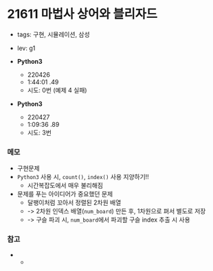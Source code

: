 # 21611 마법사 상어와 블리자드
- tags: 구현, 시뮬레이션, 삼성
- lev: g1

- **Python3**
  - 220426
  - 1:44:01 .49
  - 시도: 0번 (예제 4 실패)

- **Python3**
  - 220427
  - 1:09:36 .89
  - 시도: 3번
### 메모
 - 구현문제
 - `Python3` 사용 시, `count()`, `index()` 사용 지양하기!!
    - 시간복잡도에서 매우 불리해짐
 - 문제를 푸는 아이디어가 중요했던 문제
    - 달팽이처럼 꼬아서 정렬된 2차원 배열
    - -> 2차원 인덱스 배열(`num_board`) 만든 후, 1차원으로 펴서 별도로 저장
    - -> 구슬 파괴 시, `num_board`에서 파괴할 구슬 index 추출 시 사용
### 참고
 - -